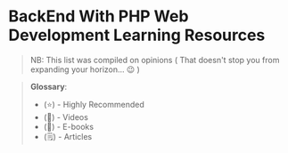 # BackEnd With PHP Web Development Learning Resources
> NB: This list was compiled on opinions ( That doesn't stop you from expanding your horizon... 😉 )

> **Glossary**:
>
> - (⭐) - Highly Recommended
> - (🎥) - Videos
> - (📔) - E-books
> - (🗒️) - Articles